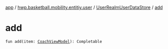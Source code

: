 [app](../../index.md) / [hwp.basketball.mobility.entitiy.user](../index.md) / [UserRealmUserDataStore](index.md) / [add](.)

# add

`fun add(item: `[`CoachViewModel`](../-coach-view-model/index.md)`): Completable`